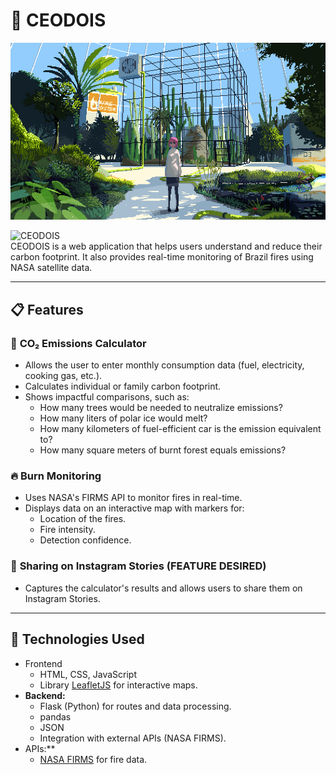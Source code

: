
# 🌳 CEODOIS

![img-ceodois](/static/img/img-site/gif.gif)


![CEODOIS](https://img.shields.io/badge/Sustentabilidade%20e%20Tecnologia-green)  
CEODOIS is a web application that helps users understand and reduce their carbon footprint. It also provides real-time monitoring of Brazil fires using NASA satellite data.

---

## 📋 **Features**

### 🧮 **CO₂ Emissions Calculator**
- Allows the user to enter monthly consumption data (fuel, electricity, cooking gas, etc.).
- Calculates individual or family carbon footprint.
- Shows impactful comparisons, such as:
  - How many trees would be needed to neutralize emissions?
  - How many liters of polar ice would melt?
  - How many kilometers of fuel-efficient car is the emission equivalent to?
  - How many square meters of burnt forest equals emissions?

### 🔥 **Burn Monitoring**
- Uses NASA's FIRMS API to monitor fires in real-time.
- Displays data on an interactive map with markers for:
  - Location of the fires.
  - Fire intensity.
  - Detection confidence.

### 📱 **Sharing on Instagram Stories** (FEATURE DESIRED)
- Captures the calculator's results and allows users to share them on Instagram Stories.

---


## 🚀 **Technologies Used**
- Frontend
  - HTML, CSS, JavaScript
  - Library [LeafletJS](https://leafletjs.com/) for interactive maps.
- **Backend:**
  - Flask (Python) for routes and data processing.
  - pandas
  - JSON
  - Integration with external APIs (NASA FIRMS).
- APIs:**
  - [NASA FIRMS](https://firms.modaps.eosdis.nasa.gov/) for fire data.
